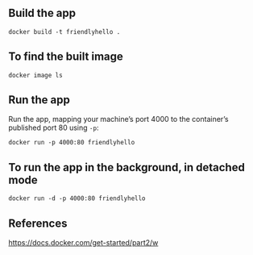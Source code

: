 ## Build the app

<code>docker build -t friendlyhello .</code>

## To find the built image

<code>docker image ls</code>

## Run the app

Run the app, mapping your machine’s port 4000 to the container’s published port 80 using <code>-p</code>:

<code>docker run -p 4000:80 friendlyhello</code>

## To run the app in the background, in detached mode

<code>docker run -d -p 4000:80 friendlyhello</code>

## References

https://docs.docker.com/get-started/part2/w
